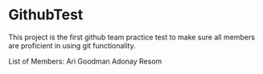 # GithubTest

This project is the first github team practice test to make sure all members are proficient in using git functionality.

List of Members:
Ari Goodman
Adonay Resom